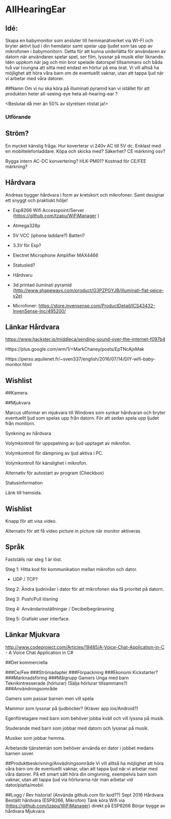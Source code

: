 ﻿# AllHearingEar
## Idé:
Skapa en babymonitor som ansluter till hemmanätverket via WI-FI och bryter aktivt ljud i din hemdator samt spelar upp ljudet som tas upp av mikrofonen i babymonitorn.
Detta för att kunna underlätta för användaren av datorn när användaren spelar spel, ser film, lyssnar på musik eller liknande.
Idén uppkom när jag och min bror spelade datorspel tillsammans och båda två var tvungna att sitta med endast en hörlur på ena örat.
Vi vill alltså ha möjlighet att höra våra barn om de eventuellt vaknar, utan att tappa ljud när vi arbetar med våra datorer.

##Namn
Om vi nu ska köra på illuminati pyramid kan vi istället för att produkten heter all-seeing-eye heta all-hearing-ear ?

<Beslutat då mer än 50% av styrelsen röstat ja!>

### Utförande

## Ström?

En mycket känslig fråga.
Hur koverterar vi 240v AC till 5V dc. Enklast med en mobiltelefonladdare.
Köpa och skicka med? Säkerhet? CE märkning osv?

Bygga intern AC-DC konvertering? HLK-PM01? 
Kostnad för CE/FEE märkning?

## Hårdvara

Andreas bygger hårdvara i form av kretskort och mikrofoner. Samt designar ett snyggt och praktiskt hölje!

- Esp8266 Wifi Accesspoint/Server (https://github.com/tzapu/WiFiManager )

- Atmega328p

- 5V VCC (iphone laddare?) Batteri?

- 3.3V för Esp?

- Electret Microphone Amplifier MAX4466

- Statusled?

- Hårdvaru

- 3d printad iluminati pyramid (http://www.shapeways.com/product/G3PZPGYJB/illuminati-flat-peice-v2e)

- Microfoner: https://store.invensense.com/ProductDetail/ICS43432-InvenSense-Inc/495200/

## Länkar Hårdvara

https://www.hackster.io/middleca/sending-sound-over-the-internet-f097b4

Https://plus.google.com/wm/1/+MarkChaney/posts/EpTNcAjxMak

Https://perso.aquilenet.fr/~sven337/english/2016/07/14/DIY-wifi-baby-monitor.html

## Wishlist

##Kamera.

##Mjukvara

Marcus utformar en mjukvara till Windows som synkar hårdvaran och bryter eventuellt ljud som spelas upp från datorn. För att sedan spela upp ljudet från monitorn.

Synkning av hårdvara

Volymkontroll för uppspelning av ljud upptaget av mikrofon.

Volymkontroll för dämpning av ljud aktiva i PC.

Volymkontroll för känslighet i mikrofon.

Alternativ för autostart av program (Checkbox)

Statusinformation

Länk till hemsida.

## Wishlist

Knapp för att visa video.

Alternativ för att få video picture in picture när monitor aktiveras.

## Språk

Fastställs när steg 1 är löst.

Steg 1: Hitta kod för kommunikation mellan mikrofon och dator.
- UDP / TCP?

Steg 2: Ändra ljudnivåer i dator för att mikrofonen ska få prioritet på datorn.

Steg 3: Push/Pull lösning

Steg 4: Användarinställningar / Decibelbegränsning

Steg 5: Grafiskt user interface.

## Länkar Mjukvara

http://www.codeproject.com/Articles/19485/A-Voice-Chat-Application-in-C - A Voice Chat Application in C#

##Det kommerciella

###Ce/Fee
###Strömadapter
###Förpackning
###Ekonomi
Kickstarter?
###Marknadsföring
###Målgrupp
Gamers
Unga med barn
Teknikintresserade (hörlurar) (Sälja hörlurar tillsammans?)
###Användningsområde

Gamers som passar barnen men vill spela

Mammor som lyssnar på ljudböcker? (Kräver app ios/Android?)

Egenföretagare med barn som behöver jobba kväll och vill lyssna på musik.

Studerande med barn som jobbar med datorn och lyssnar på musik.

Musiker som jobbar hemma.

Arbetande tjänstemän som behöver använda en dator i jobbet medans barnen sover.

##Produktbeskrivning/Anvädningsområde
Vi vill alltså ha möjlighet att höra våra barn om de eventuellt vaknar, utan att tappa ljud när vi arbetar med våra datorer.
På ett smart sätt höra din omgivning, exempelvis barn som vaknar, utan att tappa ljud via hörlurarna när man arbetar vid dator/platta/mobil.

##Logg / Rev historia! (Använda github.com för kod??)
Sept 2016
Hårdvara
Beställt hårdvara (ESP8266, Mikrofon)
Tänk köra Wifi via (https://github.com/tzapu/WiFiManager) direkt på ESP8266
Börjar bygge av hårdvara
Mjukvara


